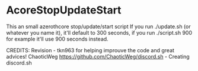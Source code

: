 # AcoreStopUpdateStart
This an small azerothcore stop/update/start script
If you run ./update.sh (or whatever you name it), it'll default to 300 seconds, if you run ./script.sh 900 for example it'll use 900 seconds instead.


CREDITS:
Revision - tkn963 for helping improuve the code and great advices!
ChaoticWeg https://github.com/ChaoticWeg/discord.sh - Creating discord.sh

